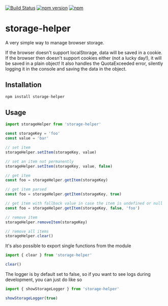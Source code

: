 [![Build Status](https://travis-ci.org/MatteoGabriele/storage-helper.svg?branch=master)](https://travis-ci.org/MatteoGabriele/storage-helper) [![npm version](https://badge.fury.io/js/storage-helper.svg)](https://badge.fury.io/js/storage-helper) [![npm](https://img.shields.io/npm/dt/storage-helper.svg)](https://www.npmjs.com/package/storage-helper)

# storage-helper
A very simple way to manage browser storage.

If the browser doesn't support localStorage, data will be saved in a cookie.
If the browser then doesn't support cookies either (not a lucky day!), it will be saved in a plain object!
It also handles the QuotaExceeded error, silently logging it in the console and saving the data in the object.

## Installation
```js
npm install storage-helper
```
## Usage

``` js
import storageHelper from 'storage-helper'

const storageKey = 'foo'
const value = 'bar'

// set item
storageHelper.setItem(storageKey, value)

// set an item not permanently  
storageHelper.setItem(storageKey, value, false)

// get item
const foo = storageHelper.getItem(storageKey)

// get item parsed
const foo = storageHelper.getItem(storageKey, true)

// get item with fallback value in case the item is undefined or null
const foo = storageHelper.getItem(storageKey, false, 'foo')

// remove item
storageHelper.removeItem(storageKey)

// remove all items
storageHelper.clear()
```

It's also possible to export single functions from the module
```js
import { clear } from 'storage-helper'

clear()
```

The logger is by default set to false, so if you want to see logs during development,
you can just do like so
```js
import { showStorageLogger } from 'storage-helper'

showStorageLogger(true)
```
